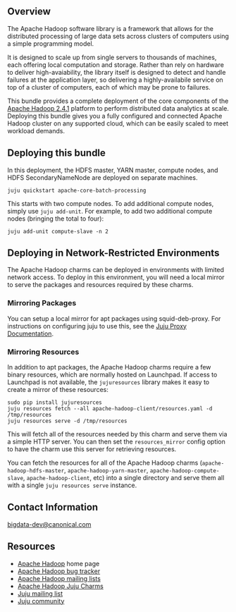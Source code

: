## Overview

The Apache Hadoop software library is a framework that allows for the
distributed processing of large data sets across clusters of computers
using a simple programming model.

It is designed to scale up from single servers to thousands of machines,
each offering local computation and storage. Rather than rely on hardware
to deliver high-avaiability, the library itself is designed to detect
and handle failures at the application layer, so delivering a
highly-availabile service on top of a cluster of computers, each of
which may be prone to failures.

This bundle provides a complete deployment of the core components of the
[Apache Hadoop 2.4.1](http://hadoop.apache.org/docs/r2.4.1/)
platform to perform distributed data analytics at scale.  Deploying this
bundle gives you a fully configured and connected Apache Hadoop cluster
on any supported cloud, which can be easily scaled to meet workload demands.


## Deploying this bundle

In this deployment, the HDFS master, YARN master, compute nodes, and
HDFS SecondaryNameNode are deployed on separate machines.

    juju quickstart apache-core-batch-processing

This starts with two compute nodes.  To add additional compute nodes, simply
use `juju add-unit`.  For example, to add two additional compute nodes (bringing
the total to four):

    juju add-unit compute-slave -n 2


## Deploying in Network-Restricted Environments

The Apache Hadoop charms can be deployed in environments with limited network
access. To deploy in this environment, you will need a local mirror to serve
the packages and resources required by these charms.

### Mirroring Packages

You can setup a local mirror for apt packages using squid-deb-proxy.
For instructions on configuring juju to use this, see the
[Juju Proxy Documentation](https://juju.ubuntu.com/docs/howto-proxies.html).

### Mirroring Resources

In addition to apt packages, the Apache Hadoop charms require a few binary
resources, which are normally hosted on Launchpad. If access to Launchpad
is not available, the `jujuresources` library makes it easy to create a mirror
of these resources:

    sudo pip install jujuresources
    juju resources fetch --all apache-hadoop-client/resources.yaml -d /tmp/resources
    juju resources serve -d /tmp/resources

This will fetch all of the resources needed by this charm and serve them via a
simple HTTP server. You can then set the `resources_mirror` config option to
have the charm use this server for retrieving resources.

You can fetch the resources for all of the Apache Hadoop charms
(`apache-hadoop-hdfs-master`, `apache-hadoop-yarn-master`,
`apache-hadoop-compute-slave`, `apache-hadoop-client`, etc) into a single
directory and serve them all with a single `juju resources serve` instance.

## Contact Information

[bigdata-dev@canonical.com](mailto:bigdata-dev@canonical.com)


## Resources
- [Apache Hadoop](http://hadoop.apache.org/) home page
- [Apache Hadoop bug tracker](http://hadoop.apache.org/issue_tracking.html)
- [Apache Hadoop mailing lists](http://hadoop.apache.org/mailing_lists.html)
- [Apache Hadoop Juju Charms](http://jujucharms.com/?text=apache-hadoop)
- [Juju mailing list](https://lists.ubuntu.com/mailman/listinfo/juju)
- [Juju community](https://jujucharms.com/community)

